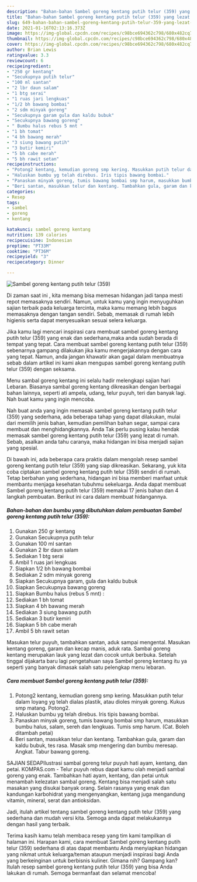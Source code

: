 ```yaml
---
description: "Bahan-bahan Sambel goreng kentang putih telur (359) yang lezat dan Mudah Dibuat"
title: "Bahan-bahan Sambel goreng kentang putih telur (359) yang lezat dan Mudah Dibuat"
slug: 649-bahan-bahan-sambel-goreng-kentang-putih-telur-359-yang-lezat-dan-mudah-dibuat
date: 2021-01-16T02:13:16.373Z
image: https://img-global.cpcdn.com/recipes/c98bce694362c798/680x482cq70/sambel-goreng-kentang-putih-telur-359-foto-resep-utama.jpg
thumbnail: https://img-global.cpcdn.com/recipes/c98bce694362c798/680x482cq70/sambel-goreng-kentang-putih-telur-359-foto-resep-utama.jpg
cover: https://img-global.cpcdn.com/recipes/c98bce694362c798/680x482cq70/sambel-goreng-kentang-putih-telur-359-foto-resep-utama.jpg
author: Brian Lewis
ratingvalue: 3.3
reviewcount: 6
recipeingredient:
- "250 gr kentang"
- "Secukupnya putih telur"
- "100 ml santan"
- "2 lbr daun salam"
- "1 btg serai"
- "1 ruas jari lengkuas"
- "1/2 bh bawang bombai"
- "2 sdm minyak goreng"
- "Secukupnya garam gula dan kaldu bubuk"
- "Secukupnya bawang goreng"
- " Bumbu halus rebus 5 mnt "
- "1 bh tomat"
- "4 bh bawang merah"
- "3 siung bawang putih"
- "3 butir kemiri"
- "5 bh cabe merah"
- "5 bh rawit setan"
recipeinstructions:
- "Potong2 kentang, kemudian goreng smp kering. Masukkan putih telur dalam loyang yg telah dialas plastik, atau dioles minyak goreng. Kukus smp matang. Potong2."
- "Haluskan bumbu yg telah direbus. Iris tipis bawang bombai."
- "Panaskan minyak goreng, tumis bawang bombai smp harum, masukkan bumbu halus, salam, sereh dan lengkuas. Tumis smp harum. (Cat. Boleh ditambah petai)"
- "Beri santan, masukkan telur dan kentang. Tambahkan gula, garam dan kaldu bubuk, tes rasa. Masak smp mengering dan bumbu meresap. Angkat. Tabur bawang goreng."
categories:
- Resep
tags:
- sambel
- goreng
- kentang

katakunci: sambel goreng kentang 
nutrition: 139 calories
recipecuisine: Indonesian
preptime: "PT33M"
cooktime: "PT36M"
recipeyield: "3"
recipecategory: Dinner

---
```



![Sambel goreng kentang putih telur (359)](https://img-global.cpcdn.com/recipes/c98bce694362c798/680x482cq70/sambel-goreng-kentang-putih-telur-359-foto-resep-utama.jpg)

Di zaman  saat ini , kita memang bisa memesan hidangan jadi tanpa mesti repot memasaknya sendiri. Namun, untuk kamu yang ingin menyuguhkan sajian terbaik pada keluarga tercinta, maka kamu memang lebih bagus memasaknya dengan tangan sendiri. Sebab, memasak di rumah lebih higienis serta dapat menyesuaikan sesuai selera keluarga.

Jika kamu lagi mencari inspirasi cara membuat sambel goreng kentang putih telur (359) yang enak dan sederhana,maka anda sudah berada di tempat yang tepat. Cara membuat sambel goreng kentang putih telur (359)  sebenarnya gampang dilakukan jika kamu mengerjakannya dengan cara yang tepat. Namun, anda jangan khawatir akan gagal dalam membuatnya 
sebab dalam artikel ini kami akan mengupas sambel goreng kentang putih telur (359) dengan seksama.  

Menu sambal goreng kentang ini selalu hadir melengkapi sajian hari Lebaran. Biasanya sambal goreng kentang dikreasikan dengan berbagai bahan lainnya, seperti ati ampela, udang, telur puyuh, teri dan banyak lagi. Nah buat kamu yang ingin mencoba.

Nah buat anda yang ingin memasak sambel goreng kentang putih telur (359) yang sederhana, ada beberapa tahap yang dapat dilakukan, mulai dari memilih jenis bahan, kemudian pemilihan bahan segar, sampai cara membuat dan menghidangkannya. Anda Tak perlu pusing kalau hendak memasak sambel goreng kentang putih telur (359) yang lezat di rumah. Sebab, asalkan anda  tahu caranya, maka hidangan ini bisa menjadi sajian yang spesial.

Di bawah ini, ada beberapa cara praktis  dalam mengolah resep sambel goreng kentang putih telur (359) yang siap dikreasikan. Sekarang, yuk kita coba ciptakan sambel goreng kentang putih telur (359) sendiri di rumah. Tetap berbahan yang sederhana, hidangan ini bisa memberi manfaat untuk membantu menjaga kesehatan tubuhmu sekeluarga. Anda dapat membuat Sambel goreng kentang putih telur (359) memakai 17 jenis bahan dan 4 langkah pembuatan. Berikut ini cara dalam membuat hidangannya.

<!--inarticleads1-->

##### Bahan-bahan dan bumbu yang dibutuhkan dalam pembuatan Sambel goreng kentang putih telur (359):

1. Gunakan 250 gr kentang
1. Gunakan Secukupnya putih telur
1. Gunakan 100 ml santan
1. Gunakan 2 lbr daun salam
1. Sediakan 1 btg serai
1. Ambil 1 ruas jari lengkuas
1. Siapkan 1/2 bh bawang bombai
1. Sediakan 2 sdm minyak goreng
1. Siapkan Secukupnya garam, gula dan kaldu bubuk
1. Siapkan Secukupnya bawang goreng
1. Siapkan  Bumbu halus (rebus 5 mnt) :
1. Sediakan 1 bh tomat
1. Siapkan 4 bh bawang merah
1. Sediakan 3 siung bawang putih
1. Sediakan 3 butir kemiri
1. Siapkan 5 bh cabe merah
1. Ambil 5 bh rawit setan


Masukan telur puyuh, tambahkan santan, aduk sampai mengental. Masukan kentang goreng, garam dan kecap manis, aduk rata. Sambal goreng kentang merupakan lauk yang lezat dan cocok untuk berbuka. Setelah tinggal dijakarta baru lagi pengetahuan saya Sambel goreng kentang itu ya seperti yang banyak dimasak salah satu pelengkap menu lebaran. 

<!--inarticleads2-->

##### Cara membuat Sambel goreng kentang putih telur (359):

1. Potong2 kentang, kemudian goreng smp kering. Masukkan putih telur dalam loyang yg telah dialas plastik, atau dioles minyak goreng. Kukus smp matang. Potong2.
1. Haluskan bumbu yg telah direbus. Iris tipis bawang bombai.
1. Panaskan minyak goreng, tumis bawang bombai smp harum, masukkan bumbu halus, salam, sereh dan lengkuas. Tumis smp harum. (Cat. Boleh ditambah petai)
1. Beri santan, masukkan telur dan kentang. Tambahkan gula, garam dan kaldu bubuk, tes rasa. Masak smp mengering dan bumbu meresap. Angkat. Tabur bawang goreng.


SAJIAN SEDAPIlustrasi sambal goreng telur puyuh hati ayam, kentang, dan petai. KOMPAS.com - Telur puyuh rebus dapat kamu olah menjadi sambal goreng yang enak. Tambahkan hati ayam, kentang, dan petai untuk menambah kelezatan sambal goreng. Kentang bisa menjadi salah satu masakan yang disukai banyak orang. Selain rasanya yang enak dan kandungan karbohidrat yang mengenyangkan, kentang juga mengandung vitamin, mineral, serat dan antioksidan. 

Jadi, itulah artikel tentang  sambel goreng kentang putih telur (359)  yang sederhana dan mudah versi kita. Semoga anda dapat melakukannya dengan hasil yang terbaik. 

Terima kasih kamu telah membaca resep yang tim kami tampilkan di halaman ini. Harapan kami, cara membuat  Sambel goreng kentang putih telur (359) sederhana di atas dapat membantu Anda menyiapkan hidangan yang nikmat untuk keluarga/teman ataupun menjadi inspirasi bagi Anda yang berkeinginan untuk berbisnis kuliner. Gimana nih? Gampang kan? Itulah resep sambel goreng kentang putih telur (359) yang bisa Anda lakukan di rumah. Semoga bermanfaat dan selamat mencoba!

